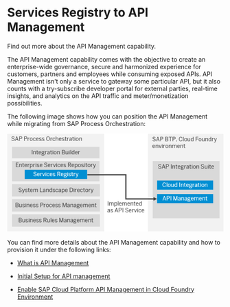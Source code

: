 <!-- loio0b47fd88cef54fa08f534b6760bb62cf -->

# Services Registry to API Management

Find out more about the API Management capability.

The API Management capability comes with the objective to create an enterprise-wide governance, secure and harmonized experience for customers, partners and employees while consuming exposed APIs. API Management isn't only a service to gateway some particular API, but it also counts with a try-subscribe developer portal for external parties, real-time insights, and analytics on the API traffic and meter/monetization possibilities.

The following image shows how you can position the API Management while migrating from SAP Process Orchestration:

 ![](images/InterfGov_SRtoAPIM_png_956a575.png) 

You can find more details about the API Management capability and how to provision it under the following links:

-   [What is API Management](https://help.sap.com/viewer/66d066d903c2473f81ec33acfe2ccdb4/Cloud/en-US/0aef7634df25497896abf18faac8a1ce.html)

-   [Initial Setup for API management](https://help.sap.com/viewer/66d066d903c2473f81ec33acfe2ccdb4/Cloud/en-US/65c51104497e4ad1ac12d273e8cee2d2.html)

-   [Enable SAP Cloud Platform API Management in Cloud Foundry Environment](https://blogs.sap.com/2020/06/22/part-1-enable-sap-cloud-platform-api-management-in-cloud-foundry-environment/)


